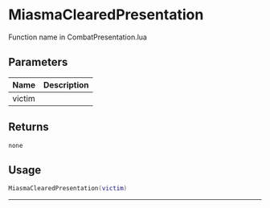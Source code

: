 # MiasmaClearedPresentation

Function name in CombatPresentation.lua

## Parameters

| Name   | Description |
| ------ | ----------- |
| victim |             |

## Returns

`none`

## Usage

```lua
MiasmaClearedPresentation(victim)
```

---

